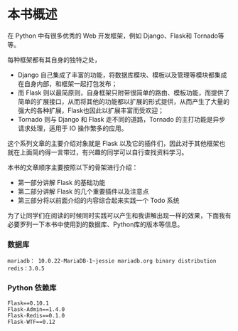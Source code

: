 # 本书概述

在 Python 中有很多优秀的 Web 开发框架，例如 Django、Flask和 Tornado等等。

每种框架都有其自身的独特之处，

- Django 自己集成了丰富的功能，将数据库模块、模板以及管理等模块都集成在自身内部，和框架一起打包发布；
- 而 Flask 则以最简原则，自身框架只附带很简单的路由、模板功能，而提供了简单的扩展接口，从而将其他的功能都以扩展的形式提供，从而产生了大量的强大的各种扩展，Flask也因此以扩展丰富而受欢迎；
- Tornado 则与 Django 和 Flask 走不同的道路，Tornado 的主打功能是异步请求处理，适用于 IO 操作繁多的应用。

这个系列文章的主要介绍对象就是 Flask 以及它的插件们，因此对于其他框架也就在上面简约得一言带过，有兴趣的同学可以自行查找资料学习。

本书的文章顺序主要按照以下的骨架进行介绍：

- 第一部分讲解 Flask 的基础功能
- 第二部分讲解 Flask 的几个重要插件以及注意点
- 第三部分将以前面介绍的内容综合起来实践一个 Todo 系统

为了让同学们在阅读的时候同时实践可以产生和我讲解出现一样的效果，下面我有必要罗列一下本书中使用到的数据库、Python库的版本等信息。

### 数据库

	mariadb： 10.0.22-MariaDB-1~jessie mariadb.org binary distribution
	redis：3.0.5
	
### Python 依赖库

	Flask==0.10.1
	Flask-Admin==1.4.0
	Flask-Redis==0.1.0
	Flask-WTF==0.12



